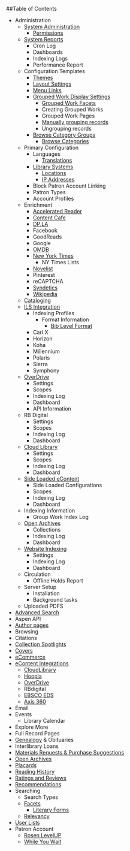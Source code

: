 ##Table of Contents
- Administration
  - [System Administration](/Admin/HelpManual?page=System-Administration)
    - [Permissions](/Admin/HelpManual?page=Permissions)
  - [System Reports](/Admin/HelpManual?page=System-Reports)
    - Cron Log
    - Dashboards
    - Indexing Logs
    - Performance Report
  - Configuration Templates
    - [Themes](/Admin/HelpManual?page=Themes)
    - [Layout Settings](/Admin/HelpManual?page=Layout-Settings)
    - [Menu Links](/Admin/HelpManual?page=Menu-Links)
    - [Grouped Work Display Settings](/Admin/HelpManual?page=Grouped-Work-Display-Settings)
      - [Grouped Work Facets](/Admin/HelpManual?page=Grouped-Work-Facets)
      - Creating Grouped Works
      - Grouped Work Pages
      - [Manually grouping records](/Admin/HelpManual?page=Manually-grouping-records)
      - Ungrouping records
    - [Browse Category Groups](/Admin/HelpManual?page=Browse-Category-Groups)
      - [Browse Categories](/Admin/HelpManual?page=Browse-Categories)
  - Primary Configuration
    - Languages
      - [Translations](/Admin/HelpManual?page=Translations)
    - [Library Systems](/Admin/HelpManual?page=Library-Systems)
      - [Locations](/Admin/HelpManual?page=Library-Systems-Locations)
      - [IP Addresses](/Admin/HelpManual?page=Location-IP-Addresses)
    - Block Patron Account Linking
    - Patron Types
    - Account Profiles
  - Enrichment
    - [Accelerated Reader](/Admin/HelpManual?page=Accelerated-Reader)
    - [Content Cafe](/Admin/HelpManual?page=Content-Cafe)
    - [DP.LA](/Admin/HelpManual?page=DPLA)
    - Facebook
    - GoodReads
    - Google
    - [OMDB](/Admin/HelpManual?page=OMDB)
    - [New York Times](/Admin/HelpManual?page=New-York-Times)
      - NY Times Lists
    - [Novelist](/Admin/HelpManual?page=Novelist)
    - Pinterest
    - reCAPTCHA
    - [Syndetics](/Admin/HelpManual?page=Syndetics)
    - [Wikipedia](/Admin/HelpManual?page=Wikipedia)
  - [Cataloging](/Admin/HelpManual?page=Cataloging)
  - [ILS Integration](/Admin/HelpManual?page=ILS-Integration)
    - Indexing Profiles
      - Format Information
        - [Bib Level Format](/Admin/HelpManual?page=Bib-Level-Format)
    - Carl.X
    - Horizon
    - Koha
    - Millennium
    - Polaris
    - Sierra
    - Symphony
  - [OverDrive](/Admin/HelpManual?page=Overdrive)
    - Settings
    - Scopes
    - Indexing Log
    - Dashboard
    - API Information
  - RB Digital
    - Settings 
    - Scopes 
    - Indexing Log 
    - Dashboard
  - [Cloud Library](/Admin/HelpManual?page=Cloud-Library)
    - Settings 
    - Scopes 
    - Indexing Log 
    - Dashboard
  - [Side Loaded eContent](/Admin/HelpManual?page=Side-Loaded-eContent)
    - Side Loaded Configurations
    - Scopes
    - Indexing Log
    - Dashboard
  - Indexing Information
    - Group Work Index Log
  - [Open Archives](/Admin/HelpManual?page=Open-Archives)
    - Collections
    - Indexing Log
    - Dashboard
  - [Website Indexing](/Admin/HelpManual?page=Website-Indexing)
    - Settings
    - Indexing Log
    - Dashboard
  - Circulation
    - Offline Holds Report
  - Server Setup
    - Installation
    - Background tasks
  - Uploaded PDFS
- [Advanced Search](/Admin/HelpManual?page=Advanced%20Search)
- Aspen API
- [Author pages](/Admin/HelpManual?page=Author-Pages)
- Browsing
- Citations
- [Collection Spotlights](/Admin/HelpManual?page=Collection-Spotlights)
- [Covers](/Admin/HelpManual?page=Cover-Images)
- [eCommerce](/Admin/HelpManual?page=eCommerce)
- [eContent Integrations](/Admin/HelpManual?page=eContent-Integrations)
  - [CloudLibrary](/Admin/HelpManual?page=Cloud-Library)
  - [Hoopla](/Admin/HelpManual?page=Hoopla)
  - [OverDrive](/Admin/HelpManual?page=Overdrive)
  - RBdigital
  - [EBSCO EDS](/Admin/HelpManual?page=EBSCO-EDS)
  - [Axis 360](/Admin/HelpManual?page=Axis-360)
- Email
- Events
  - Library Calendar
- Explore More
- Full Record Pages
- [Genealogy](/Admin/HelpManual?page=Genealogy) & Obituaries
- Interlibrary Loans
- [Materials Requests & Purchase Suggestions](/Admin/HelpManual?page=Materials-Requests-Purchase-Suggestions)
- [Open Archives](/Admin/HelpManual?page=Open-Archives)
- [Placards](/Admin/HelpManual?page=Placards)
- [Reading History](/Admin/HelpManual?page=Reading-History)
- [Ratings and Reviews](/Admin/HelpManual?page=Ratings-And-Reviews)
- [Recommendations](/Admin/HelpManual?page=Recommendations)
- Searching
  - Search Types
  - [Facets](/Admin/HelpManual?page=Facets)
    - [Literary Forms](/Admin/HelpManual?page=Literary-Forms)
  - [Relevancy](/Admin/HelpManual?page=Search-Relevancy)
- [User Lists](/Admin/HelpManual?page=User-Lists)
- Patron Account
  - [Rosen LevelUP](/Admin/HelpManual?page=Rosen-LevelUP)
  - [While You Wait](/Admin/HelpManual?page=While-You-Wait)
